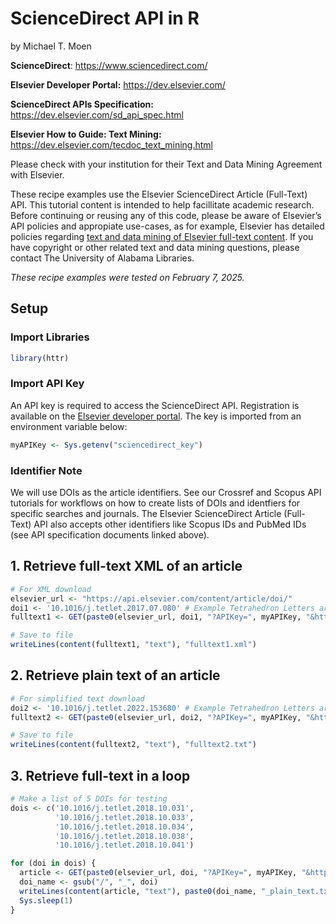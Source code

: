 # ScienceDirect API in R

by Michael T. Moen

**ScienceDirect**: https://www.sciencedirect.com/

**Elsevier Developer Portal:** https://dev.elsevier.com/

**ScienceDirect APIs Specification:** https://dev.elsevier.com/sd_api_spec.html

**Elsevier How to Guide: Text Mining:** https://dev.elsevier.com/tecdoc_text_mining.html

Please check with your institution for their Text and Data Mining Agreement with Elsevier.

These recipe examples use the Elsevier ScienceDirect Article (Full-Text) API. This tutorial content is intended to help facillitate academic research. Before continuing or reusing any of this code, please be aware of Elsevier’s API policies and appropiate use-cases, as for example, Elsevier has detailed policies regarding [text and data mining of Elsevier full-text content](https://dev.elsevier.com/text_mining.html). If you have copyright or other related text and data mining questions, please contact The University of Alabama Libraries.

*These recipe examples were tested on February 7, 2025.*

## Setup

### Import Libraries

```r
library(httr)
```

### Import API Key

An API key is required to access the ScienceDirect API. Registration is available on the [Elsevier developer portal](https://dev.elsevier.com/). The key is imported from an environment variable below:

```r
myAPIKey <- Sys.getenv("sciencedirect_key")
```

### Identifier Note

We will use DOIs as the article identifiers. See our Crossref and Scopus API tutorials for workflows on how to create lists of DOIs and identfiers for specific searches and journals. The Elsevier ScienceDirect Article (Full-Text) API also accepts other identifiers like Scopus IDs and PubMed IDs (see API specification documents linked above).

## 1. Retrieve full-text XML of an article

```r
# For XML download
elsevier_url <- "https://api.elsevier.com/content/article/doi/"
doi1 <- '10.1016/j.tetlet.2017.07.080' # Example Tetrahedron Letters article
fulltext1 <- GET(paste0(elsevier_url, doi1, "?APIKey=", myAPIKey, "&httpAccept=text/xml"))

# Save to file
writeLines(content(fulltext1, "text"), "fulltext1.xml")
```

## 2. Retrieve plain text of an article

```r
# For simplified text download
doi2 <- '10.1016/j.tetlet.2022.153680' # Example Tetrahedron Letters article
fulltext2 <- GET(paste0(elsevier_url, doi2, "?APIKey=", myAPIKey, "&httpAccept=text/plain"))

# Save to file
writeLines(content(fulltext2, "text"), "fulltext2.txt")
```

## 3. Retrieve full-text in a loop

```r
# Make a list of 5 DOIs for testing
dois <- c('10.1016/j.tetlet.2018.10.031',
          '10.1016/j.tetlet.2018.10.033',
          '10.1016/j.tetlet.2018.10.034',
          '10.1016/j.tetlet.2018.10.038',
          '10.1016/j.tetlet.2018.10.041')
```

```r
for (doi in dois) {
  article <- GET(paste0(elsevier_url, doi, "?APIKey=", myAPIKey, "&httpAccept=text/plain"))
  doi_name <- gsub("/", "_", doi)
  writeLines(content(article, "text"), paste0(doi_name, "_plain_text.txt"))
  Sys.sleep(1)
}
```
